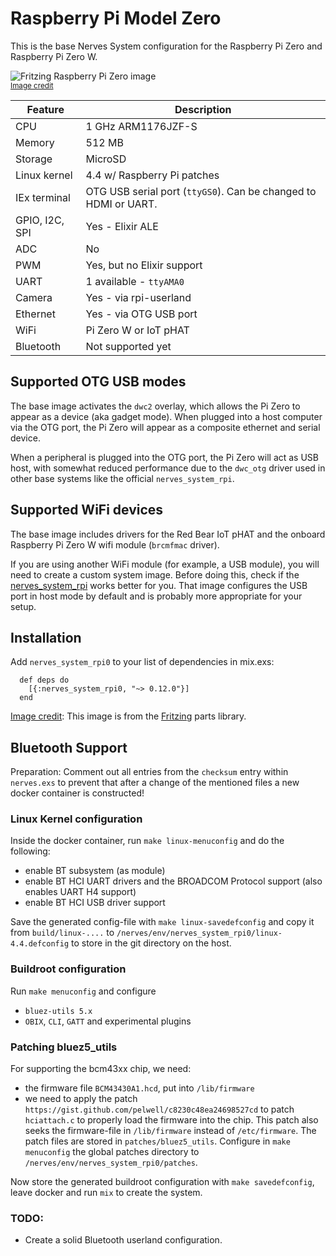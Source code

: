 # Raspberry Pi Model Zero

This is the base Nerves System configuration for the Raspberry Pi Zero and
Raspberry Pi Zero W.

![Fritzing Raspberry Pi Zero image](assets/images/raspberry-pi-model-zero.png)
<br><sup>[Image credit](#fritzing)</sup>

| Feature              | Description                     |
| -------------------- | ------------------------------- |
| CPU                  | 1 GHz ARM1176JZF-S              |
| Memory               | 512 MB                          |
| Storage              | MicroSD                         |
| Linux kernel         | 4.4 w/ Raspberry Pi patches     |
| IEx terminal         | OTG USB serial port (`ttyGS0`). Can be changed to HDMI or UART. |
| GPIO, I2C, SPI       | Yes - Elixir ALE                |
| ADC                  | No                              |
| PWM                  | Yes, but no Elixir support      |
| UART                 | 1 available - `ttyAMA0`         |
| Camera               | Yes - via rpi-userland          |
| Ethernet             | Yes - via OTG USB port          |
| WiFi                 | Pi Zero W or IoT pHAT           |
| Bluetooth            | Not supported yet               |

## Supported OTG USB modes

The base image activates the `dwc2` overlay, which allows the Pi Zero to appear as a
device (aka gadget mode). When plugged into a host computer via the OTG port, the Pi
Zero will appear as a composite ethernet and serial device.

When a peripheral is plugged into the OTG port, the Pi Zero will act as USB host, with
somewhat reduced performance due to the `dwc_otg` driver used in other base systems like
the official `nerves_system_rpi`.

## Supported WiFi devices

The base image includes drivers for the Red Bear IoT pHAT and the onboard
Raspberry Pi Zero W wifi module (`brcmfmac` driver).

If you are using another WiFi module (for example, a USB module), you will
need to create a custom system image. Before doing this, check if the
[nerves_system_rpi](https://github.com/nerves-project/nerves_system_rpi) works
better for you. That image configures the USB port in host mode by default and
is probably more appropriate for your setup.

## Installation

Add `nerves_system_rpi0` to your list of dependencies in mix.exs:

```
  def deps do
    [{:nerves_system_rpi0, "~> 0.12.0"}]
  end
```
[Image credit](#fritzing): This image is from the [Fritzing](http://fritzing.org/home/) parts library.


## Bluetooth Support

Preparation: Comment out all entries from the `checksum` entry within `nerves.exs`
to prevent that after a change of the mentioned files a new docker container
is constructed!

### Linux Kernel configuration
Inside the docker container, run `make linux-menuconfig` and do the following:
* enable BT subsystem (as module)
* enable BT HCI UART drivers and the BROADCOM Protocol support (also enables UART H4 support)
* enable BT HCI USB driver support

Save the generated config-file with `make linux-savedefconfig` and copy it from
`build/linux-....` to `/nerves/env/nerves_system_rpi0/linux-4.4.defconfig` to store
in the git directory on the host.

### Buildroot configuration
Run `make menuconfig` and configure
* `bluez-utils 5.x`
* `OBIX`, `CLI`, `GATT` and experimental plugins

### Patching bluez5_utils
For supporting the bcm43xx chip, we need:
* the firmware file `BCM43430A1.hcd`, put into `/lib/firmware`
* we need to apply the patch `https://gist.github.com/pelwell/c8230c48ea24698527cd`
  to patch `hciattach.c` to properly load the firmware into the chip. This patch
  also seeks the firmware-file in `/lib/firmware` instead of `/etc/firmware`.
The patch files are stored in `patches/bluez5_utils`. Configure in `make menuconfig`
the global patches directory to `/nerves/env/nerves_system_rpi0/patches`.

Now store the generated buildroot configuration with `make savedefconfig`, leave docker
and run `mix` to create the system.

### TODO:
* Create a solid Bluetooth userland configuration. 
